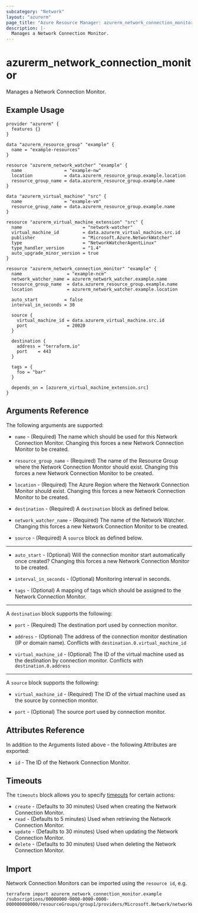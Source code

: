 ```yaml
---
subcategory: "Network"
layout: "azurerm"
page_title: "Azure Resource Manager: azurerm_network_connection_monitor"
description: |-
  Manages a Network Connection Monitor.
---
```


# azurerm_network_connection_monitor

Manages a Network Connection Monitor.

## Example Usage

```hcl
provider "azurerm" {
  features {}
}

data "azurerm_resource_group" "example" {
  name = "example-resources"
}

resource "azurerm_network_watcher" "example" {
  name                = "example-nw"
  location            = data.azurerm_resource_group.example.location
  resource_group_name = data.azurerm_resource_group.example.name
}

data "azurerm_virtual_machine" "src" {
  name                = "example-vm"
  resource_group_name = data.azurerm_resource_group.example.name
}

resource "azurerm_virtual_machine_extension" "src" {
  name                       = "network-watcher"
  virtual_machine_id         = data.azurerm_virtual_machine.src.id
  publisher                  = "Microsoft.Azure.NetworkWatcher"
  type                       = "NetworkWatcherAgentLinux"
  type_handler_version       = "1.4"
  auto_upgrade_minor_version = true
}

resource "azurerm_network_connection_monitor" "example" {
  name                 = "example-ncm"
  network_watcher_name = azurerm_network_watcher.example.name
  resource_group_name  = data.azurerm_resource_group.example.name
  location             = azurerm_network_watcher.example.location

  auto_start          = false
  interval_in_seconds = 30

  source {
    virtual_machine_id = data.azurerm_virtual_machine.src.id
    port               = 20020
  }

  destination {
    address = "terraform.io"
    port    = 443
  }

  tags = {
    foo = "bar"
  }

  depends_on = [azurerm_virtual_machine_extension.src]
}
```

## Arguments Reference

The following arguments are supported:

* `name` - (Required) The name which should be used for this Network Connection Monitor. Changing this forces a new Network Connection Monitor to be created.

* `resource_group_name` - (Required) The name of the Resource Group where the Network Connection Monitor should exist. Changing this forces a new Network Connection Monitor to be created.

* `location` - (Required) The Azure Region where the Network Connection Monitor should exist. Changing this forces a new Network Connection Monitor to be created.

* `destination` - (Required) A `destination` block as defined below.

* `network_watcher_name` - (Required) The name of the Network Watcher. Changing this forces a new Network Connection Monitor to be created.

* `source` - (Required) A `source` block as defined below.

---

* `auto_start` - (Optional) Will the connection monitor start automatically once created? Changing this forces a new Network Connection Monitor to be created.

* `interval_in_seconds` - (Optional) Monitoring interval in seconds.

* `tags` - (Optional) A mapping of tags which should be assigned to the Network Connection Monitor.

---

A `destination` block supports the following:

* `port` - (Required) The destination port used by connection monitor.

* `address` - (Optional) The address of the connection monitor destination (IP or domain name). Conflicts with `destination.0.virtual_machine_id`

* `virtual_machine_id` - (Optional) The ID of the virtual machine used as the destination by connection monitor. Conflicts with `destination.0.address`

---

A `source` block supports the following:

* `virtual_machine_id` - (Required) The ID of the virtual machine used as the source by connection monitor.

* `port` - (Optional) The source port used by connection monitor.

## Attributes Reference

In addition to the Arguments listed above - the following Attributes are exported: 

* `id` - The ID of the Network Connection Monitor.

## Timeouts

The `timeouts` block allows you to specify [timeouts](https://www.terraform.io/docs/configuration/resources.html#timeouts) for certain actions:

* `create` - (Defaults to 30 minutes) Used when creating the Network Connection Monitor.
* `read` - (Defaults to 5 minutes) Used when retrieving the Network Connection Monitor.
* `update` - (Defaults to 30 minutes) Used when updating the Network Connection Monitor.
* `delete` - (Defaults to 30 minutes) Used when deleting the Network Connection Monitor.

## Import

Network Connection Monitors can be imported using the `resource id`, e.g.

```shell
terraform import azurerm_network_connection_monitor.example /subscriptions/00000000-0000-0000-0000-000000000000/resourceGroups/group1/providers/Microsoft.Network/networkWatchers/watcher1/connectionMonitors/connectionMonitor1
```
